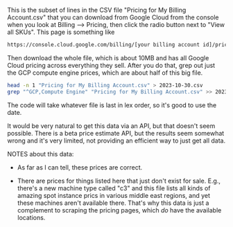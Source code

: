 This is the subset of lines in the CSV file "Pricing for My Billing Account.csv" that you can download from Google Cloud from the console when you look at Billing \-\-&gt; Pricing, then click the radio button next to "View all SKUs". This page is something like

```html
https://console.cloud.google.com/billing/[your billing account id]/pricing
```

Then download the whole file, which is about 10MB and has all Google Cloud pricing across everything they sell. After you do that, grep out just the GCP compute engine prices, which are about half of this big file.

```sh
head -n 1 "Pricing for My Billing Account.csv" > 2023-10-30.csv
grep "^GCP,Compute Engine" "Pricing for My Billing Account.csv" >> 2023-10-30.csv
```

The code will take whatever file is last in lex order, so it's good to use the date.

It would be very natural to get this data via an API, but that doesn't seem possible. There is a beta price estimate API, but the results seem somewhat wrong and it's very limited, not providing an efficient way to just get all data.

NOTES about this data:

- As far as I can tell, these prices are correct.

- There are prices for things listed here that just don't exist for sale. E.g., there's a new machine type called "c3" and this file lists all kinds of amazing spot instance prics in various middle east regions, and yet these machines aren't available there. That's why this data is just a complement to scraping the pricing pages, which _do_ have the available locations.

